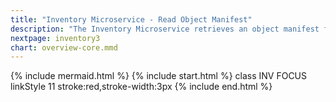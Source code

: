```yaml
---
title: "Inventory Microservice - Read Object Manifest"
description: "The Inventory Microservice retrieves an object manifest from the storage service"
nextpage: inventory3
chart: overview-core.mmd
---
```

{% include mermaid.html %}
{% include start.html %}
  class INV FOCUS
  linkStyle 11 stroke:red,stroke-width:3px
{% include end.html %}
